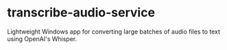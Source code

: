 # transcribe-audio-service
Lightweight Windows app for converting large batches of audio files to text using OpenAI's Whisper.
